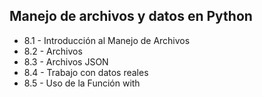 ## Manejo de archivos y datos en Python

- 8.1 - Introducción al Manejo de Archivos
- 8.2 - Archivos
- 8.3 - Archivos JSON
- 8.4 - Trabajo con datos reales
- 8.5 - Uso de la Función with